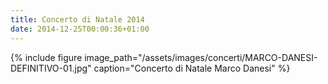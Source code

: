 ```yaml
---
title: Concerto di Natale 2014
date: 2014-12-25T00:00:36+01:00
---
```

  
{% include figure image_path="/assets/images/concerti/MARCO-DANESI-DEFINITIVO-01.jpg" caption="Concerto di Natale Marco Danesi" %}
